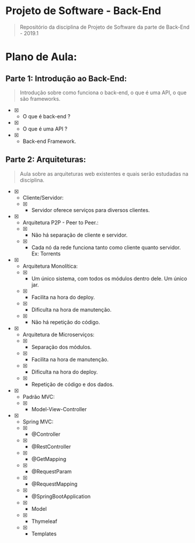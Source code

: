 # Projeto de Software - Back-End

> Repositório da disciplina de Projeto de Software da parte de Back-End - 2019.1

# Plano de Aula:

## Parte 1: Introdução ao Back-End:

> Introdução sobre como funciona o back-end, o que é uma API, o que são frameworks.

- [X] - O que é back-end ?
- [X] - O que é uma API ?
- [X] - Back-end Framework.

## Parte 2: Arquiteturas:

> Aula sobre as arquiteturas web existentes e quais serão estudadas na disciplina.

- [X] - Cliente/Servidor:
  - [X] - Servidor oferece serviços para diversos clientes.

- [X] - Arquitetura P2P - Peer to Peer.:
  - [X] - Não há separação de cliente e servidor.
  - [X] - Cada nó da rede funciona tanto como cliente quanto servidor. Ex: Torrents

- [X] - Arquitetura Monolítica:
  - [X] - Um único sistema, com todos os módulos dentro dele. Um único jar.
  - [X] - Facilita na hora do deploy.
  - [X] - Dificulta na hora de manutenção.
  - [X] - Não há repetição do código.
  
- [X] - Arquitetura de Microserviços:
  - [X] - Separação dos módulos.
  - [X] - Facilita na hora de manutenção.
  - [X] - Dificulta na hora do deploy.
  - [X] - Repetição de código e dos dados.

- [X] - Padrão MVC:
  - [X] - Model-View-Controller

- [X] - Spring MVC:
  - [X] - @Controller
  - [X] - @RestController
  - [X] - @GetMapping
  - [X] - @RequestParam
  - [X] - @RequestMapping
  - [X] - @SpringBootApplication
  - [X] - Model
  - [X] - Thymeleaf
  - [X] - Templates
  
